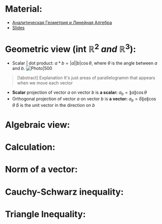 # Material: 
- [Аналитическая Геометрия и Линейная Алгебра](Analiticheskaya_geometria_i_lineynaya_algebra_2020_Umnov.pdf)
- [Slides](2024_AGLA1_Lecture_1.pdf)
# Geometric view (int $\mathbb{R}^{2} \  and \ \mathbb{R}^{3}$):
- Scalar | dot product: $a*b = |a||b|\cos\theta$, where $\theta$ is the angle between $a$ and $b$.
  ![Photo|500](Pasted%20image%2020240903223757.png)
> [!abstract] Explanation
> It's just areas of parallelogramm that appears when we move each vector
> 
- **Scalar** projection of vector $a$ on vector $b$ is **a scalar:** $a_{b}=\|a\|\cos \theta$ 
- Orthogonal projection of vector $a$ on vector $b$ is **a vector:** $a_{b}= \hat{b}\|a\|\cos\theta$ 
  $\hat{b}$ is the unit vector in the direction on $b$
# Algebraic view:
# Calculation:
# Norm of a vector:
# Cauchy-Schwarz inequality:
# Triangle Inequality:

